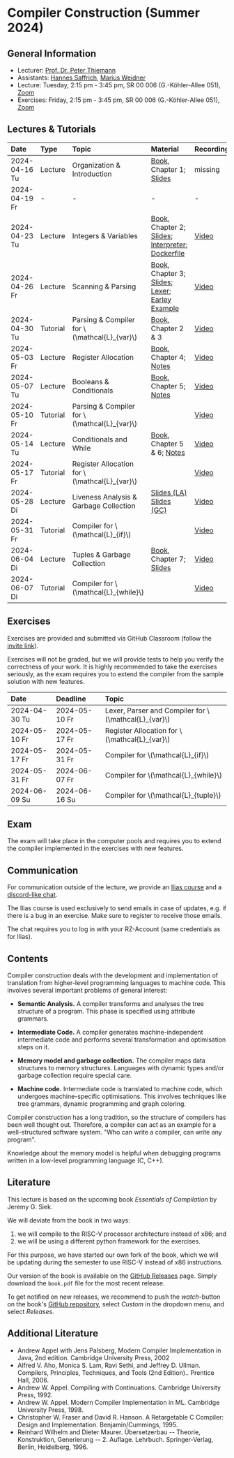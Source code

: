 # Compiler Construction (Summer 2024)

## General Information

- Lecturer: [Prof. Dr. Peter Thiemann](/team/thiemann.md)
- Assistants: [Hannes Saffrich](/team/saffrich.md), [Marius Weidner](/team/weidner.md)
- Lecture: Tuesday, 2:15 pm - 3:45 pm, SR 00 006 (G.-Köhler-Allee 051), [Zoom](https://uni-freiburg.zoom.us/j/68676990725?pwd=YlVIcnNCVUdxb2M3MjNMYUVVQkoydz09)
- Exercises: Friday, 2:15 pm - 3:45 pm, SR 00 006 (G.-Köhler-Allee 051), [Zoom](https://uni-freiburg.zoom.us/j/68676990725?pwd=YlVIcnNCVUdxb2M3MjNMYUVVQkoydz09)

## Lectures & Tutorials

| Date | Type | Topic | Material | Recordings 
|:-----|:-----|:-----|:-----|:-----|
| 2024-04-16 Tu | Lecture | Organization & Introduction | [Book][book], Chapter 1; [Slides][lec01-slides] | missing |
| 2024-04-19 Fr | - | - | - | - |
| 2024-04-23 Tu | Lecture | Integers & Variables | [Book][book], Chapter 2; [Slides][lec02-slides]; [Interpreter][lec02-interpreter]; [Dockerfile][Dockerfile] | [Video][lec02-rec] |
| 2024-04-26 Fr | Lecture | Scanning & Parsing | [Book][book], Chapter 3; [Slides][lec03-slides]; [Lexer][lec03-lexer]; [Earley Example][lec03-earley-ex] | [Video][lec03-rec] |
| 2024-04-30 Tu | Tutorial | Parsing & Compiler for \\(\mathcal{L}_{var}\\) | [Book][book], Chapter 2 & 3 | [Video][tut01-rec] |
| 2024-05-03 Fr | Lecture | Register Allocation | [Book][book], Chapter 4; [Notes][lec04-notes] | [Video][lec04-register] |
| 2024-05-07 Tu | Lecture | Booleans & Conditionals | [Book][book], Chapter 5; [Notes][lec05a-notes] | [Video][lec05a-boolean] |
| 2024-05-10 Fr | Tutorial | Parsing & Compiler for \\(\mathcal{L}_{var}\\) | | [Video][tut02-rec] |
| 2024-05-14 Tu | Lecture | Conditionals and While | [Book][book], Chapter 5 & 6; [Notes][lec05b-notes] | [Video][lec05b-boolean] |
| 2024-05-17 Fr | Tutorial | Register Allocation for \\(\mathcal{L}_{var}\\) | | [Video][tut03-rec] |
| 2024-05-28 Di | Lecture | Liveness Analysis & Garbage Collection | [Slides (LA)][lec06-slides1] [Slides (GC)][lec06-slides2]  | [Video][lec06-rec] |
| 2024-05-31 Fr | Tutorial | Compiler for \\(\mathcal{L}_{if}\\) | | [Video][tut04-rec] |
| 2024-06-04 Di | Lecture | Tuples & Garbage Collection | [Book][book], Chapter 7; [Slides][lec08-slides] | [Video][lec08-rec] |
| 2024-06-07 Di | Tutorial | Compiler for \\(\mathcal{L}_{while}\\) | | [Video][tut05-rec] |


[lec01-slides]: compiler-construction/slides/01-intro.pdf
[lec02-rec]: http://archive.informatik.uni-freiburg.de/courses/proglang/2024-SS-Compilers/lecture-02-recording.mp4
[lec02-slides]: http://archive.informatik.uni-freiburg.de/courses/proglang/2024-SS-Compilers/lecture-02-slides.pdf
[lec02-interpreter]: http://archive.informatik.uni-freiburg.de/courses/proglang/2024-SS-Compilers/lecture-02-interpreter.py
[lec03-rec]: http://archive.informatik.uni-freiburg.de/courses/proglang/2024-SS-Compilers/lecture-03-recording.mp4
[lec03-slides]: http://archive.informatik.uni-freiburg.de/courses/proglang/2024-SS-Compilers/lecture-03-slides.pdf
[lec03-lexer]: http://archive.informatik.uni-freiburg.de/courses/proglang/2024-SS-Compilers/lexer.py
[lec03-earley-ex]: http://archive.informatik.uni-freiburg.de/courses/proglang/2024-SS-Compilers/lecture-03-earley-example.txt
[lec04-register]: http://archive.informatik.uni-freiburg.de/courses/proglang/2024-SS-Compilers/2024-05-03-lecture-1.mp4
[lec04-notes]: compiler-construction/slides/lecture-2024-05-03.html
[lec05a-boolean]: http://archive.informatik.uni-freiburg.de/courses/proglang/2024-SS-Compilers/2024-05-07-lecture-1.mp4
[lec05a-notes]: compiler-construction/slides/lecture-2024-05-07.html
[lec05b-boolean]:  http://archive.informatik.uni-freiburg.de/courses/proglang/2024-SS-Compilers/2024-05-14-lecture-1.mp4
[lec05b-notes]: compiler-construction/slides/lecture-2024-05-14.md
[lec06-slides1]: compiler-construction/slides/10-liveness.pdf
[lec06-slides2]: compiler-construction/slides/garbage_collection.pdf
[lec06-rec]: http://archive.informatik.uni-freiburg.de/courses/proglang/2024-SS-Compilers/2024-05-28-lecture-1.mp4
[lec07-rec]: http://archive.informatik.uni-freiburg.de/courses/proglang/2024-SS-Compilers/2024-05-28-lecture-1.mp4
[lec08-rec]: http://archive.informatik.uni-freiburg.de/courses/proglang/2024-SS-Compilers/2024-06-04-lecture-1.mp4
[lec08-slides]: http://archive.informatik.uni-freiburg.de/courses/proglang/2024-SS-Compilers/2024-06-04-slides-tuples-and-garbage-collection.pdf
[tut01-rec]: http://archive.informatik.uni-freiburg.de/courses/proglang/2024-SS-Compilers/tutorial-01-recording.mp4
[tut02-rec]: http://archive.informatik.uni-freiburg.de/courses/proglang/2024-SS-Compilers/2024-05-10-exercise.mp4
[tut03-rec]: http://archive.informatik.uni-freiburg.de/courses/proglang/2024-SS-Compilers/2024-05-17-exercise.mp4
[tut04-rec]: http://archive.informatik.uni-freiburg.de/courses/proglang/2024-SS-Compilers/2024-05-31-exercise.mp4
[tut05-rec]: http://archive.informatik.uni-freiburg.de/courses/proglang/2024-SS-Compilers/2024-06-07-exercise.mp4
[Dockerfile]: http://archive.informatik.uni-freiburg.de/courses/proglang/2024-SS-Compilers/Dockerfile

## Exercises

Exercises are provided and submitted via GitHub Classroom (follow the [invite link](https://classroom.github.com/a/A_APR4dd)).

Exercises will not be graded, but we will provide tests to
help you verify the correctness of your work. It is highly recommended
to take the exercises seriously, as the exam requires you to extend
the compiler from the sample solution with new features.

| Date | Deadline | Topic |
|:-----|:-----|:-----|
| 2024-04-30 Tu | 2024-05-10 Fr | Lexer, Parser and Compiler for \\(\mathcal{L}_{var}\\) |
| 2024-05-10 Fr | 2024-05-17 Fr | Register Allocation for \\(\mathcal{L}_{var}\\) |
| 2024-05-17 Fr | 2024-05-31 Fr | Compiler for \\(\mathcal{L}_{if}\\) |
| 2024-05-31 Fr | 2024-06-07 Fr | Compiler for \\(\mathcal{L}_{while}\\) |
| 2024-06-09 Su | 2024-06-16 Su | Compiler for \\(\mathcal{L}_{tuple}\\) |

## Exam

The exam will take place in the computer pools and requires you to
extend the compiler implemented in the exercises with new features.

## Communication

For communication outside of the lecture, we provide an 
[Ilias course](https://ilias.uni-freiburg.de/goto.php?target=crs_3469049_rcodesJ5zaM6NX6&client_id=unifreiburg)
and a 
[discord-like chat](https://chat.laurel.informatik.uni-freiburg.de/invite/NDm9rk).

The Ilias course is used exclusively to send emails in case of updates, e.g. if there is a bug in an exercise. Make sure to register to receive those emails.

The chat requires you to log in with your RZ-Account (same credentials as for Ilias).

## Contents

Compiler construction deals with the development and implementation of
translation from higher-level programming languages to machine
code. This involves several important problems of general interest:

- **Semantic Analysis.**
  A compiler transforms and analyses the tree structure of a
  program. This phase is specified using attribute grammars.

- **Intermediate Code.**
  A compiler generates machine-independent intermediate code and
  performs several transformation and optimisation steps on it.

- **Memory model and garbage collection.**
  The compiler maps data structures to memory structures. Languages
  with dynamic types and/or garbage collection require special care.

- **Machine code.**
  Intermediate code is translated to machine code, which undergoes
  machine-specific optimisations. This involves techniques like tree
  grammars, dynamic programming and graph coloring.

Compiler construction has a long tradition, so the structure of
compilers has been well thought out. Therefore, a compiler can act as
an example for a well-structured software system. "Who can write a
compiler, can write any program".

Knowledge about the memory model is helpful when debugging programs
written in a low-level programming language (C, C++).

## Literature
This lecture is based on the upcoming book *Essentials of Compilation*
by Jeremy G. Siek.

We will deviate from the book in two ways:
1. we will compile to the RISC-V processor architecture instead of x86; and
2. we will be using a different python framework for the exercises.

For this purpose, we have started our own fork of the book, which we will be
updating during the semester to use RISC-V instead of x86 instructions.

Our version of the book is available on the [GitHub Releases][book]
page. Simply download the `book.pdf` file for the most recent release.

To get notified on new releases, we recommend to push the *watch*-button on the
book's [GitHub repository](https://github.com/CC-Uni-Freiburg/Essentials-of-Compilation),
select *Custom* in the dropdown menu, and select *Releases*.

[book]: https://github.com/CC-Uni-Freiburg/Essentials-of-Compilation/releases

## Additional Literature
- Andrew Appel with Jens Palsberg, Modern Compiler Implementation in Java, 2nd edition. Cambridge University Press, 2002
- Alfred V. Aho, Monica S. Lam, Ravi Sethi, and Jeffrey D. Ullman. Compilers, Principles, Techniques, and Tools (2nd Edition).. Prentice Hall, 2006.
- Andrew W. Appel. Compiling with Continuations. Cambridge University Press, 1992.
- Andrew W. Appel. Modern Compiler Implementation in ML. Cambridge University Press, 1998.
- Christopher W. Fraser and David R. Hanson. A Retargetable C Compiler: Design and Implementation. Benjamin/Cummings, 1995.
- Reinhard Wilhelm and Dieter Maurer. Übersetzerbau -- Theorie, Konstruktion, Generierung -- 2. Auflage. Lehrbuch. Springer-Verlag, Berlin, Heidelberg, 1996.
